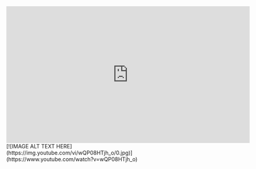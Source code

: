 <iframe id="ytplayer" type="text/html" width="640" height="360"
  src="https://www.youtube.com/embed/wQP08HTjh_o?autoplay=1&origin=http://example.com"
  frameborder="0"></iframe>
[![IMAGE ALT TEXT HERE](https://img.youtube.com/vi/wQP08HTjh_o/0.jpg)](https://www.youtube.com/watch?v=wQP08HTjh_o)
